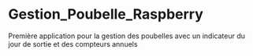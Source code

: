 # Gestion_Poubelle_Raspberry
Première application pour la gestion des poubelles avec un indicateur du jour de sortie et des compteurs annuels
